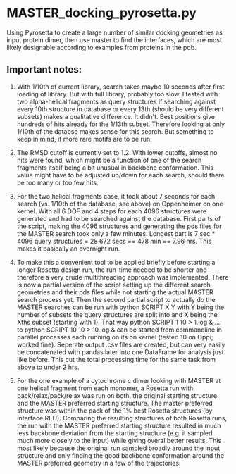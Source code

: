 # MASTER_docking_pyrosetta.py
Using Pyrosetta to create a large number of similar docking geometries as input protein dimer, then use master to find the interfaces, which are most likely designable according to examples from proteins in the pdb.

## Important notes:
1. With 1/10th of current library, search takes maybe 10 seconds after first loading of library. But with full library, probably too slow. I tested with two alpha-helical fragments as query structures if searching against every 10th structure in database or every 13th (should be very different subsets) makes a qualitative difference. It didn't. Best positions give hundreds of hits already for the 1/13th subset. Therefore looking at only 1/10th of the databse makes sense for this search. But something to keep in mind, if more rare motifs are to be run.

2. The RMSD cutoff is currently set to 1.2. With lower cutoffs, almost no hits were found, which might be a function of one of the search fragments itself being a bit unusual in backbone conformation. This value might have to be adjusted up/down for each search, should there be too many or too few hits. 

3. For the two helical fragments case, it took about 7 seconds for each search (vs. 1/10th of the database, see above) on Oppenheimer on one kernel. With all 6 DOF and 4 steps for each 4096 structures were generated and had to be searched against the database. First parts of the script, making the 4096 structures and generating the pds files for the MASTER search took only a few minutes. Longest part is 7 sec * 4096 query structures = 28 672 secs ==  478 min == 7.96 hrs. This makes it basically an overnight run.

4. To make this a convenient tool to be applied briefly before starting a longer Rosetta design run, the run-time needed to be shorter and therefore a very crude multithreading approach was implemented. There is now a partial version of the script setting up the different search geometries and their pds files while not starting the actual MASTER search process yet. Then the second partial script to actually do the MASTER searches can be run with python SCRIPT X Y with Y being the number of subsets the query structures are split into and X being the Xths subset (starting with 1). That way  python SCRIPT 1 10 > 1.log & .... to python SCRIPT 10 10 > 10.log & can be started from commandline in parallel processes each running on its on kernel (tested 10 on Oppi; worked fine). Seperate output .csv files are created, but can very easily be concatenated with pandas later into one DataFrame for analysis just like before. This cut the total processing time for the same task from above to under 2 hrs.

5. For the one example of a cytochrome c dimer looking with MASTER at one helical fragment from each monomer, a Rosetta run with pack/relax/pack/relax was run on both, the original starting structure and the MASTER preferred starting structure. The master preferred structure was within the pack of the 1% best Rosetta structures (by interface REU). Comparing the resulting structures of both Rosetta runs, the run with the MASTER preferred starting structure resulted in much less backbone deviation from the starting structure (e.g. it sampled much more closely to the input) while giving overal better results. This most likely because the original run sampled broadly around the input structure and only finding the good backbone conformation around the MASTER preferred geometry in a few of the trajectories.
